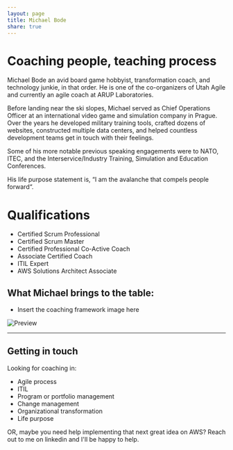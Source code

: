 ```yaml
---
layout: page
title: Michael Bode
share: true
---
```


# Coaching people, teaching process

Michael Bode an avid board game hobbyist, transformation coach, and technology junkie, in that order. He is one of the co-organizers of Utah Agile and currently an agile coach at ARUP Laboratories. 

Before landing near the ski slopes, Michael served as Chief Operations Officer at an international video game and simulation company in Prague. Over the years he developed military training tools, crafted dozens of websites, constructed multiple data centers, and helped countless development teams get in touch with their feelings. 

Some of his more notable previous speaking engagements were to NATO, ITEC, and the Interservice/Industry Training, Simulation and Education Conferences. 

His life purpose statement is, “I am the avalanche that compels people forward“.

# Qualifications

 * Certified Scrum Professional
 * Certified Scrum Master
 * Certified Professional Co-Active Coach
 * Associate Certified Coach
 * ITIL Expert
 * AWS Solutions Architect Associate


## What Michael brings to the table:

* Insert the coaching framework image here

![Preview](http://aronbordin.com/images/neo-hpstr-jekyll-theme-preview.png)


---

## Getting in touch

Looking for coaching in:
* Agile process
* ITIL
* Program or portfolio management
* Change management
* Organizational transformation
* Life purpose

OR, maybe you need help implementing that next great idea on AWS? Reach out to me on linkedin and I'll be happy to help. 

